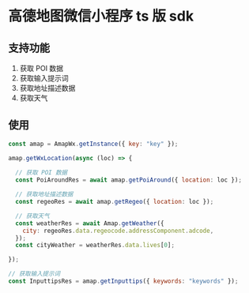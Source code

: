 # 高德地图微信小程序 ts 版 sdk

## 支持功能

1. 获取 POI 数据
2. 获取输入提示词
3. 获取地址描述数据
4. 获取天气

## 使用

```javascript
const amap = AmapWx.getInstance({ key: "key" });

amap.getWxLocation(async (loc) => {
  
  // 获取 POI 数据
  const PoiAroundRes = await amap.getPoiAround({ location: loc });

  // 获取地址描述数据
  const regeoRes = await amap.getRegeo({ location: loc });

  // 获取天气
  const weatherRes = await Amap.getWeather({
    city: regeoRes.data.regeocode.addressComponent.adcode,
  });
  const cityWeather = weatherRes.data.lives[0];

});

// 获取输入提示词
const InputtipsRes = amap.getInputtips({ keywords: "keywords" });
```
